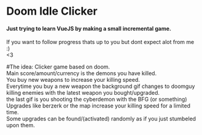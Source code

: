 # Doom Idle Clicker

#### Just trying to learn VueJS by making a small incremental game.
If you want to follow progress thats up to you but dont expect alot from me :) <br>
<3



#The idea:
Clicker game based on doom. <br>
Main score/amount/currency is the demons you have killed.<br>
You buy new weapons to increase your killing speed.<br>
Everytime you buy a new weapon the background gif changes to doomguy killing enemies with the latest weapon you bought/upgraded.<br>
the last gif is you shooting the cyberdemon with the BFG (or something)<br>
Upgrades like berzerk or the map increase your killing speed for a limited time.<br>
Some upgrades can be found/(activated) randomly as if you just stumbeled upon them.<br>
